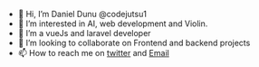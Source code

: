 - 👋 Hi, I’m Daniel Dunu @codejutsu1
- 👀 I’m interested in AI, web development and Violin.
- 🌱 I’m a vueJs and laravel developer 
- 💞️ I’m looking to collaborate on Frontend and backend projects
- 📫 How to reach me on <a href="https://twitter.com/danieldunu" target="_blank">twitter</a> and <a href="mailto:codejutsu@protonmail.com">Email</a>

<!---
codejutsu1/codejutsu1 is a ✨ special ✨ repository because its `README.md` (this file) appears on your GitHub profile.
You can click the Preview link to take a look at your changes.
--->
